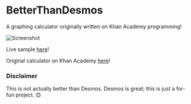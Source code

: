 # BetterThanDesmos
A graphing calculator originally written on Khan Academy programming! 

![Screenshot](https://i.imgur.com/cIVYcO0.png)

Live sample [here](https://drakeluce.com/t/BetterThanDesmos/)!

Original calculator on Khan Academy [here](https://www.khanacademy.org/computer-programming/better-than-desmos-a-graphing-calculator/5078845089054720)!

### Disclaimer
This is not actually better than Desmos. Desmos is great; this is just a for-fun project. :blush:
